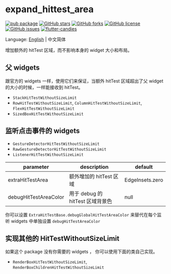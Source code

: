 # expand_hittest_area

[![pub package](https://img.shields.io/pub/v/expand_hittest_area.svg)](https://pub.dartlang.org/packages/expand_hittest_area) [![GitHub stars](https://img.shields.io/github/stars/fluttercandies/expand_hittest_area)](https://github.com/fluttercandies/expand_hittest_area/stargazers) [![GitHub forks](https://img.shields.io/github/forks/fluttercandies/expand_hittest_area)](https://github.com/fluttercandies/expand_hittest_area/network)  [![GitHub license](https://img.shields.io/github/license/fluttercandies/expand_hittest_area)](https://github.com/fluttercandies/expand_hittest_area/blob/master/LICENSE)  [![GitHub issues](https://img.shields.io/github/issues/fluttercandies/expand_hittest_area)](https://github.com/fluttercandies/expand_hittest_area/issues) <a target="_blank" href="https://jq.qq.com/?_wv=1027&k=5bcc0gy"><img border="0" src="https://pub.idqqimg.com/wpa/images/group.png" alt="flutter-candies" title="flutter-candies"></a>

Language: [English](README.md) | 中文简体

增加额外的 hitTest 区域，而不影响本身的 widget 大小和布局。

## 父 widgets

跟官方的 widgets 一样，使用它们来保证，当额外 hitTest 区域超出了父 widget的大小的时候，一样能接收到 hitTest。


* `StackHitTestWithoutSizeLimit`
* `RowHitTestWithoutSizeLimit`, `ColumnHitTestWithoutSizeLimit`, `FlexHitTestWithoutSizeLimit`
* `SizedBoxHitTestWithoutSizeLimit`
  

## 监听点击事件的 widgets

* `GestureDetectorHitTestWithoutSizeLimit`
* `RawGestureDetectorHitTestWithoutSizeLimit`
* `ListenerHitTestWithoutSizeLimit`


| parameter        | description               | default         |
| ---------------- | ------------------------- | --------------- |
| extraHitTestArea | 额外增加的 hitTest 区域 | EdgeInsets.zero |
| debugHitTestAreaColor | 用于 debug 的 hitTest 区域背景色 | null |

你可以设置 `ExtraHitTestBase.debugGlobalHitTestAreaColor` 来替代在每个监听 widgets 中单独设置 `debugHitTestAreaColor`

## 实现其他的 HitTestWithoutSizeLimit

如果这个 package 没有你需要的 widgets ， 你可以使用下面的类自己实现。

* `RenderBoxHitTestWithoutSizeLimit`, `RenderBoxChildrenHitTestWithoutSizeLimit`

